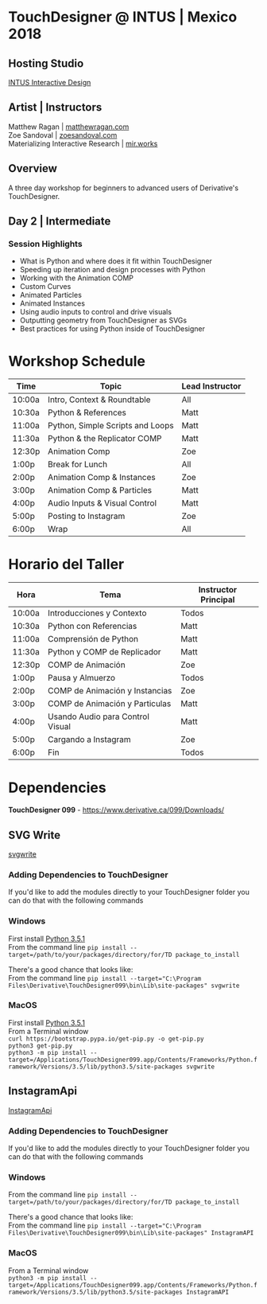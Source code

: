 # TouchDesigner @ INTUS | Mexico 2018

## Hosting Studio
[INTUS Interactive Design](http://intus.tv/)

## Artist | Instructors
Matthew Ragan | [matthewragan.com](https://matthewragan.com)  
Zoe Sandoval | [zoesandoval.com](https://zoesandoval.com)  
Materializing Interactive Research | [mir.works](https://mir.works)

## Overview
A three day workshop for beginners to advanced users of Derivative's TouchDesigner.

## Day 2 | Intermediate
### Session Highlights
* What is Python and where does it fit within TouchDesigner
* Speeding up iteration and design processes with Python
* Working with the Animation COMP
* Custom Curves
* Animated Particles
* Animated Instances
* Using audio inputs to control and drive visuals 
* Outputting geometry from TouchDesigner as SVGs
* Best practices for using Python inside of TouchDesigner

# Workshop Schedule
Time | Topic | Lead Instructor
-----|-------|-----------------
10:00a | Intro, Context & Roundtable | All
10:30a | Python & References | Matt
11:00a | Python, Simple Scripts and Loops | Matt
11:30a | Python & the Replicator COMP | Matt
12:30p | Animation Comp | Zoe
1:00p | Break for Lunch | All
2:00p | Animation Comp & Instances | Zoe
3:00p | Animation Comp & Particles | Matt
4:00p | Audio Inputs & Visual Control | Matt
5:00p | Posting to Instagram | Zoe
6:00p | Wrap | All

# Horario del Taller
Hora | Tema | Instructor Principal
-----|-------|-----------------
10:00a | Introducciones y Contexto | Todos
10:30a | Python con Referencias | Matt
11:00a | Comprensión de Python | Matt
11:30a | Python y COMP de Replicador | Matt
12:30p | COMP de Animación | Zoe
1:00p | Pausa y Almuerzo | Todos
2:00p | COMP de Animación y Instancias | Zoe
3:00p | COMP de Animación y Particulas | Matt
4:00p | Usando Audio para Control Visual | Matt
5:00p | Cargando a Instagram | Zoe
6:00p | Fin | Todos

# Dependencies
**TouchDesigner 099** - https://www.derivative.ca/099/Downloads/  

## **SVG Write**
[svgwrite](https://pypi.python.org/pypi/svgwrite/)  

### Adding Dependencies to TouchDesigner
If you'd like to add the modules directly to your TouchDesigner folder you can do that with the following commands

### **Windows**
First install [Python 3.5.1](https://www.python.org/downloads/release/python-351/)  
From the command line `pip install --target=/path/to/your/packages/directory/for/TD package_to_install`  

There's a good chance that looks like:  
From the command line `pip install --target="C:\Program Files\Derivative\TouchDesigner099\bin\Lib\site-packages" svgwrite`

### **MacOS**
First install [Python 3.5.1](https://www.python.org/downloads/release/python-351/)  
From a Terminal window  
`curl https://bootstrap.pypa.io/get-pip.py -o get-pip.py`  
`python3 get-pip.py`  
`python3 -m pip install --target=/Applications/TouchDesigner099.app/Contents/Frameworks/Python.framework/Versions/3.5/lib/python3.5/site-packages svgwrite`

## **InstagramApi**
[InstagramApi](https://github.com/LevPasha/Instagram-API-python)  

### Adding Dependencies to TouchDesigner
If you'd like to add the modules directly to your TouchDesigner folder you can do that with the following commands

### **Windows**
From the command line `pip install --target=/path/to/your/packages/directory/for/TD package_to_install`  

There's a good chance that looks like:  
From the command line `pip install --target="C:\Program Files\Derivative\TouchDesigner099\bin\Lib\site-packages" InstagramAPI`

### **MacOS**
From a Terminal window  
`python3 -m pip install --target=/Applications/TouchDesigner099.app/Contents/Frameworks/Python.framework/Versions/3.5/lib/python3.5/site-packages InstagramAPI`